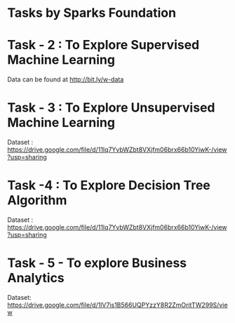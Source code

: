 # Tasks by Sparks Foundation

# Task - 2 : To Explore Supervised Machine Learning
Data can be found at http://bit.ly/w-data



# Task - 3 : To Explore Unsupervised Machine Learning
Dataset : https://drive.google.com/file/d/11Iq7YvbWZbt8VXjfm06brx66b10YiwK-/view?usp=sharing



# Task -4 : To Explore Decision Tree Algorithm
Dataset : https://drive.google.com/file/d/11Iq7YvbWZbt8VXjfm06brx66b10YiwK-/view?usp=sharing



# Task - 5 - To explore Business Analytics
Dataset: https://drive.google.com/file/d/1lV7is1B566UQPYzzY8R2ZmOritTW299S/view
